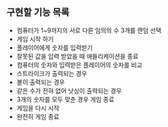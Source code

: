 ## 구현할 기능 목록
- 컴퓨터가 1~9까지의 서로 다른 임의의 수 3개를 랜덤 선택
- 게임 시작 하기
- 플레이어에게 숫자를 입력받기
- 잘못된 값을 입력 받았을 때 애들리케이션을 종료
- 컴퓨터의 숫자와 입력받은 플레이어의 숫자를 비교
- 스트라이크가 출력되는 경우
- 볼이 출력되는 경우
- 같은 수가 전혀 없어 낫싱이 출력되는 경우
- 3개의 숫자를 모두 맞춘 경우 게임 종료
- 게임을 다시 시작
- 완전히 게임 종료
